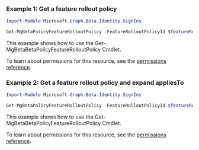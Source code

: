 ### Example 1: Get a feature rollout policy

```powershellImport-Module Microsoft.Graph.Beta.Identity.SignIns

Get-MgBetaPolicyFeatureRolloutPolicy -FeatureRolloutPolicyId $featureRolloutPolicyId
```
This example shows how to use the Get-MgBetaBetaPolicyFeatureRolloutPolicy Cmdlet.
To learn about permissions for this resource, see the [permissions reference](/graph/permissions-reference).

### Example 2: Get a feature rollout policy and expand appliesTo

```powershellImport-Module Microsoft.Graph.Beta.Identity.SignIns

Get-MgBetaPolicyFeatureRolloutPolicy -FeatureRolloutPolicyId $featureRolloutPolicyId -ExpandProperty "appliesTo"
```
This example shows how to use the Get-MgBetaBetaPolicyFeatureRolloutPolicy Cmdlet.
To learn about permissions for this resource, see the [permissions reference](/graph/permissions-reference).

